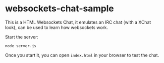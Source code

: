 # websockets-chat-sample
This is a HTML Websockets Chat, it emulates an IRC chat (with a XChat look), can be used to learn how websockets work. 

Start the server: 

    node server.js
    

Once you start it, you can open ``index.html`` in your browser to test the chat.
    

